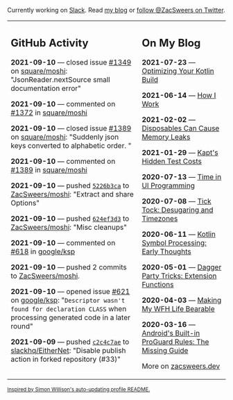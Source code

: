 Currently working on [Slack](https://slack.com/). Read [my blog](https://zacsweers.dev/) or [follow @ZacSweers on Twitter](https://twitter.com/ZacSweers).

<table><tr><td valign="top" width="60%">

## GitHub Activity
<!-- githubActivity starts -->
**2021-09-10** — closed issue [#1349](https://api.github.com/repos/square/moshi/issues/1349) on [square/moshi](https://api.github.com/repos/square/moshi): "JsonReader.nextSource small documentation error"

**2021-09-10** — commented on [#1372](https://github.com/square/moshi/issues/1372#issuecomment-916663147) in [square/moshi](https://api.github.com/repos/square/moshi)

**2021-09-10** — closed issue [#1389](https://api.github.com/repos/square/moshi/issues/1389) on [square/moshi](https://api.github.com/repos/square/moshi): "Suddenly json keys converted to alphabetic order. "

**2021-09-10** — commented on [#1389](https://github.com/square/moshi/issues/1389#issuecomment-916662311) in [square/moshi](https://api.github.com/repos/square/moshi)

**2021-09-10** — pushed [`5226b3ca`](https://github.com/ZacSweers/moshi/commit/5226b3ca88a3890300527d8903f7976ca28cc9bd) to [ZacSweers/moshi](https://api.github.com/repos/ZacSweers/moshi): "Extract and share Options"

**2021-09-10** — pushed [`624ef3d3`](https://github.com/ZacSweers/moshi/commit/624ef3d337cd75800cc266b885e2db7814a7beef) to [ZacSweers/moshi](https://api.github.com/repos/ZacSweers/moshi): "Misc cleanups"

**2021-09-10** — commented on [#618](https://github.com/google/ksp/issues/618#issuecomment-916652300) in [google/ksp](https://api.github.com/repos/google/ksp)

**2021-09-10** — pushed 2 commits to [ZacSweers/moshi](https://api.github.com/repos/ZacSweers/moshi).

**2021-09-10** — opened issue [#621](https://api.github.com/repos/google/ksp/issues/621) on [google/ksp](https://api.github.com/repos/google/ksp): "`Descriptor wasn't found for declaration CLASS` when processing generated code in a later round"

**2021-09-09** — pushed [`c2c4c7ae`](https://github.com/slackhq/EitherNet/commit/c2c4c7ae77cefd07133a525b8edcdf16118b3523) to [slackhq/EitherNet](https://api.github.com/repos/slackhq/EitherNet): "Disable publish action in forked repository (#33)"
<!-- githubActivity ends -->
</td><td valign="top" width="40%">

## On My Blog
<!-- blog starts -->
**2021-07-23** — [Optimizing Your Kotlin Build](https://www.zacsweers.dev/optimizing-your-kotlin-build/)

**2021-06-14** — [How I Work](https://www.zacsweers.dev/how-i-work/)

**2021-02-02** — [Disposables Can Cause Memory Leaks](https://www.zacsweers.dev/disposables-can-cause-memory-leaks/)

**2021-01-29** — [Kapt's Hidden Test Costs](https://www.zacsweers.dev/kapts-hidden-test-costs/)

**2020-07-13** — [Time in UI Programming](https://www.zacsweers.dev/time-in-ui/)

**2020-07-08** — [Tick Tock: Desugaring and Timezones](https://www.zacsweers.dev/ticktock-desugaring-timezones/)

**2020-06-11** — [Kotlin Symbol Processing: Early Thoughts](https://www.zacsweers.dev/kotlin-symbol-processor-early-thoughts/)

**2020-05-01** — [Dagger Party Tricks: Extension Functions](https://www.zacsweers.dev/dagger-party-tricks-extension-functions/)

**2020-04-03** — [Making My WFH Life Bearable](https://www.zacsweers.dev/making-wfh-life-bearable/)

**2020-03-16** — [Android's Built-in ProGuard Rules: The Missing Guide](https://www.zacsweers.dev/android-proguard-rules/)
<!-- blog ends -->
More on [zacsweers.dev](https://zacsweers.dev/)
</td></tr></table>

<sub><a href="https://simonwillison.net/2020/Jul/10/self-updating-profile-readme/">Inspired by Simon Willison's auto-updating profile README.</a></sub>